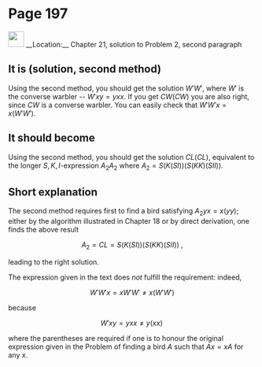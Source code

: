 # Page 197

<img src="../../pictures/correction_red.svg" style="width: 32px; height: 32px;"/>
__Location:__ Chapter 21, solution to Problem 2, second paragraph

## It is (solution, second method)

Using the second method, you should get the solution $W'W'$, where $W'$ is the converse
warbler -- $W'xy = yxx$. If you get $CW(CW)$ you are also right, since $CW$ is a
converse warbler. You can easily check that $W'W'x=x(W'W')$.

## It should become

Using the second method, you should get the solution $CL(CL)$, equivalent
to the longer $S,K,I$-expression $A_2A_2$ where $A_2=S(K(SI))(S(KK)(SII))$.

## Short explanation

The second method requires first to find a bird satisfying $A_2yx=x(yy)$;
either by the algorithm illustrated in Chapter 18 or by direct derivation,
one finds the above result

$$
    A_2 = CL = S(K(SI))(S(KK)(SII))\;,
$$

leading to the right solution.

The expression given in the text does _not_ fulfill the requirement: indeed,

$$
    W'W'x = xW'W' \neq x(W'W')
$$

because

$$
    W'xy=yxx \neq y(xx)\,
$$

where the parentheses are required if one is to honour the original expression given in the
Problem of finding a bird $A$ such that $Ax=xA$ for any $x$.